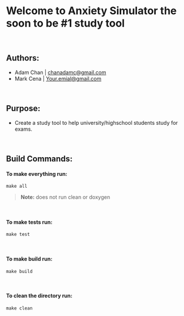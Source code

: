 # Welcome to Anxiety Simulator the soon to be #1 study tool
<br>



## Authors:
- Adam Chan    | chanadamc@gmail.com
- Mark Cena    | Your.emial@gmail.com




<br/>

## Purpose:

- Create a study tool to help university/highschool students study for exams.



<br/>

## Build Commands:


#### To make everything run:
```make
make all
```
> **Note:**
> does not run clean or doxygen
<br/>

#### To make tests run:
```make
make test
```
<br/>

#### To make build run:
```make
make build
```
<br/>

#### To clean the directory run:
```make
make clean
```
